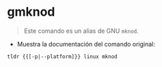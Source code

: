 # gmknod

> Este comando es un alias de GNU `mknod`.

- Muestra la documentación del comando original:

`tldr {{[-p|--platform]}} linux mknod`
